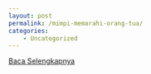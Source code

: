 ```yaml
---
layout: post
permalink: /mimpi-memarahi-orang-tua/
categories:
    - Uncategorized
---
```


[Baca Selengkapnya](/08)